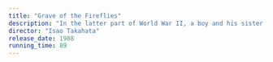 ```yaml
---
title: "Grave of the Fireflies"
description: "In the latter part of World War II, a boy and his sister, orphaned when their mother is killed in the firebombing of Tokyo, are left to survive on their own in what remains of civilian life in Japan. The plot follows this boy and his sister as they do their best to survive in the Japanese countryside, battling hunger, prejudice, and pride in their own quiet, personal battle."
director: "Isao Takahata"
release_date: 1988
running_time: 89
---
```

